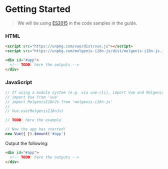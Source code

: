 # Getting Started

> We will be using [ES2015](https://github.com/lukehoban/es6features) in the code samples in the guide.


### HTML

```html
<script src="https://unpkg.com/vue/dist/vue.js"></script>
<script src="https://unpkg.com/molgenis-i18n-js/dist/molgenis-i18n-js.js"></script>

<div id="#app">
  <!-- TODO: here the outputs -->
</div>
```

### JavaScript

```javascript
// If using a module system (e.g. via vue-cli), import Vue and MolgenisI18nJs and then call Vue.use(MolgenisI18nJs).
// import Vue from 'vue'
// import MolgenisI18nJs from 'molgenis-i18n-js'
// 
// Vue.use(MolgenisI18nJs)

// TODO: here the example

// Now the app has started!
new Vue({ }).$mount('#app')
```

Output the following:

```html
<div id="#app">
  <!-- TODO: here the outputs -->
</div>
```
